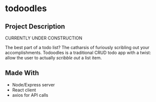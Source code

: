# todoodles

## Project Description
CURRENTLY UNDER CONSTRUCTION

The best part of a todo list?
The catharsis of furiously scribling out your accomplishments. 
Todoodles is a traditional CRUD todo app with a twist: allow the user to actually _scribble out_ a list item.

## Made With
- Node/Express server
- React client
- axios for API calls
